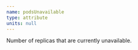 ```yaml
---
name: podsUnavailable
type: attribute
units: null
---
```


Number of replicas that are currently unavailable.